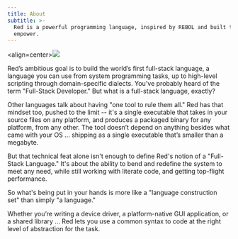 ```yaml
---
title: About
subtitle: >-
  Red is a powerful programming language, inspired by REBOL and built to
  empower.
---
```

<align=center>![](/images/sampleheader.jpg)</align>

Red’s ambitious goal is to build the world’s first full-stack language, a language you can use from system programming tasks, up to high-level scripting through domain-specific dialects. You've probably heard of the term "Full-Stack Developer." But what is a full-stack language, exactly?

Other languages talk about having "one tool to rule them all." Red has that mindset too, pushed to the limit -- it's a single executable that takes in your source files on any platform, and produces a packaged binary for any platform, from any other. The tool doesn’t depend on anything besides what came with your OS ... shipping as a single executable that’s smaller than a megabyte.

But that technical feat alone isn't enough to define Red's notion of a "Full-Stack Language." It's about the ability to bend and redefine the system to meet any need, while still working with literate code, and getting top-flight performance.  

So what's being put in your hands is more like a "language construction set" than simply "a language." 

Whether you’re writing a device driver, a platform-native GUI application, or a shared library ... Red lets you use a common syntax to code at the right level of abstraction for the task.
